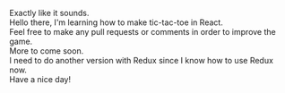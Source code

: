 Exactly like it sounds.  
Hello there, I'm learning how to make tic-tac-toe in React.  
Feel free to make any pull requests or comments in order to improve the game.  
More to come soon.  
I need to do another version with Redux since I know how to use Redux now.  
Have a nice day!
